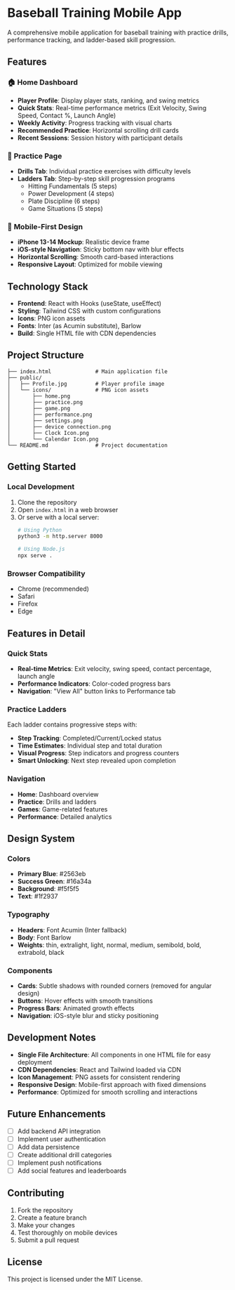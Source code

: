# Baseball Training Mobile App

A comprehensive mobile application for baseball training with practice drills, performance tracking, and ladder-based skill progression.

## Features

### 🏠 **Home Dashboard**
- **Player Profile**: Display player stats, ranking, and swing metrics
- **Quick Stats**: Real-time performance metrics (Exit Velocity, Swing Speed, Contact %, Launch Angle)
- **Weekly Activity**: Progress tracking with visual charts
- **Recommended Practice**: Horizontal scrolling drill cards
- **Recent Sessions**: Session history with participant details

### 🎯 **Practice Page**
- **Drills Tab**: Individual practice exercises with difficulty levels
- **Ladders Tab**: Step-by-step skill progression programs
  - Hitting Fundamentals (5 steps)
  - Power Development (4 steps)
  - Plate Discipline (6 steps)
  - Game Situations (5 steps)

### 📱 **Mobile-First Design**
- **iPhone 13-14 Mockup**: Realistic device frame
- **iOS-style Navigation**: Sticky bottom nav with blur effects
- **Horizontal Scrolling**: Smooth card-based interactions
- **Responsive Layout**: Optimized for mobile viewing

## Technology Stack

- **Frontend**: React with Hooks (useState, useEffect)
- **Styling**: Tailwind CSS with custom configurations
- **Icons**: PNG icon assets
- **Fonts**: Inter (as Acumin substitute), Barlow
- **Build**: Single HTML file with CDN dependencies

## Project Structure

```
├── index.html              # Main application file
├── public/
│   ├── Profile.jpg         # Player profile image
│   └── icons/              # PNG icon assets
│       ├── home.png
│       ├── practice.png
│       ├── game.png
│       ├── performance.png
│       ├── settings.png
│       ├── device connection.png
│       ├── Clock Icon.png
│       └── Calendar Icon.png
└── README.md               # Project documentation
```

## Getting Started

### Local Development
1. Clone the repository
2. Open `index.html` in a web browser
3. Or serve with a local server:
   ```bash
   # Using Python
   python3 -m http.server 8000
   
   # Using Node.js
   npx serve .
   ```

### Browser Compatibility
- Chrome (recommended)
- Safari
- Firefox
- Edge

## Features in Detail

### Quick Stats
- **Real-time Metrics**: Exit velocity, swing speed, contact percentage, launch angle
- **Performance Indicators**: Color-coded progress bars
- **Navigation**: "View All" button links to Performance tab

### Practice Ladders
Each ladder contains progressive steps with:
- **Step Tracking**: Completed/Current/Locked status
- **Time Estimates**: Individual step and total duration
- **Visual Progress**: Step indicators and progress counters
- **Smart Unlocking**: Next step revealed upon completion

### Navigation
- **Home**: Dashboard overview
- **Practice**: Drills and ladders
- **Games**: Game-related features
- **Performance**: Detailed analytics

## Design System

### Colors
- **Primary Blue**: #2563eb
- **Success Green**: #16a34a
- **Background**: #f5f5f5
- **Text**: #1f2937

### Typography
- **Headers**: Font Acumin (Inter fallback)
- **Body**: Font Barlow
- **Weights**: thin, extralight, light, normal, medium, semibold, bold, extrabold, black

### Components
- **Cards**: Subtle shadows with rounded corners (removed for angular design)
- **Buttons**: Hover effects with smooth transitions
- **Progress Bars**: Animated growth effects
- **Navigation**: iOS-style blur and sticky positioning

## Development Notes

- **Single File Architecture**: All components in one HTML file for easy deployment
- **CDN Dependencies**: React and Tailwind loaded via CDN
- **Icon Management**: PNG assets for consistent rendering
- **Responsive Design**: Mobile-first approach with fixed dimensions
- **Performance**: Optimized for smooth scrolling and interactions

## Future Enhancements

- [ ] Add backend API integration
- [ ] Implement user authentication
- [ ] Add data persistence
- [ ] Create additional drill categories
- [ ] Implement push notifications
- [ ] Add social features and leaderboards

## Contributing

1. Fork the repository
2. Create a feature branch
3. Make your changes
4. Test thoroughly on mobile devices
5. Submit a pull request

## License

This project is licensed under the MIT License.
